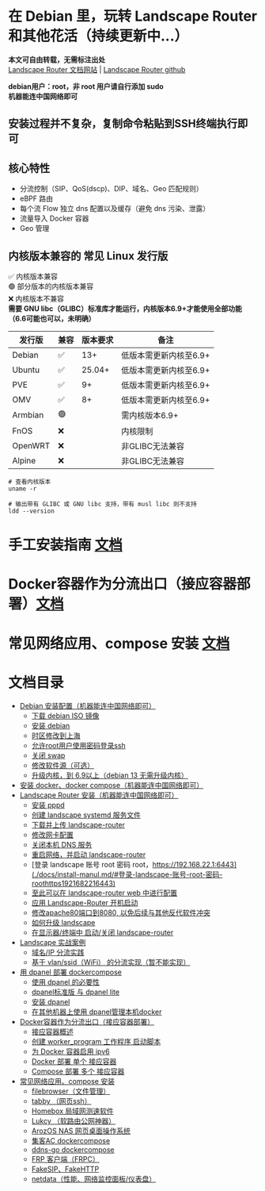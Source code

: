 # 在 Debian 里，玩转 Landscape Router 和其他花活（持续更新中...）

**本文可自由转载，无需标注出处**  
[Landscape Router 文档网站](https://landscape.whileaway.dev/introduction.html) | [Landscape Router github](https://github.com/ThisSeanZhang/landscape)


**debian用户：root，非 root 用户请自行添加 sudo**   
**机器能连中国网络即可** 

## 安装过程并不复杂，复制命令粘贴到SSH终端执行即可

## 核心特性
* 分流控制（SIP、QoS(dscp)、DIP、域名、Geo 匹配规则）
* eBPF 路由
* 每个流 Flow 独立 dns 配置以及缓存（避免 dns 污染、泄露）
* 流量导入 Docker 容器
* Geo 管理

## 内核版本兼容的 常见 Linux 发行版  
✅ 内核版本兼容  
🟢 部分版本的内核版本兼容  
❌ 内核版本不兼容  
**需要 GNU libc（GLIBC）标准库才能运行，内核版本6.9+才能使用全部功能（6.6可能也可以，未明确）**


| 发行版 | 兼容 | 版本要求 | 备注 |  
|---|---|---|---|  
| Debian  | ✅ | 13+ | 低版本需更新内核至6.9+ |  
| Ubuntu | ✅ | 25.04+ | 低版本需更新内核至6.9+|  
| PVE | ✅ | 9+ | 低版本需更新内核至6.9+|  
| OMV | ✅ | 8+ | 低版本需更新内核至6.9+| 
| Armbian | 🟢 |  | 需内核版本6.9+|  
| FnOS | ❌ |  | 内核限制 |  
| OpenWRT | ❌ |  | 非GLIBC无法兼容 |  
| Alpine | ❌ |  | 非GLIBC无法兼容 |  
<!--⚠️ 调整后可兼容-->
<!--🟡 未知  -->
``` shell
# 查看内核版本
uname -r

```
``` shell
# 输出带有 GLIBC 或 GNU libc 支持，带有 musl libc 则不支持
ldd --version

```
# 手工安装指南 [文档](./docs/install-manul.md)

# Docker容器作为分流出口（接应容器部署）[文档](.docs/landscape-edge.md)

# 常见网络应用、compose 安装 [文档](./docs/tricks.md)

# 文档目录
- [Debian 安装配置（机器能连中国网络即可）](./docs/install-manul.md/#debian-安装配置机器能连中国网络即可)
  - [下载 debian  ISO 镜像](./docs/install-manul.md/#下载必要软件)
  - [安装 debian](./docs/install-manul.md/#安装-debian)
  - [时区修改到上海](./docs/install-manul.md/#时区修改到上海)
  - [允许root用户使用密码登录ssh](./docs/install-manul.md/#允许root用户使用密码登录ssh)
  - [关闭 swap](./docs/install-manul.md/#关闭-swap)
  - [修改软件源（可选）](#修改软件源可选)
  - [升级内核，到 6.9以上（debian 13 无需升级内核）](./docs/install-manul.md/#升级内核到-69以上debian-13-无需升级内核)
- [安装 docker、docker compose（机器能连中国网络即可） ](./docs/install-manul.md/#安装-dockerdocker-compose机器能连中国网络即可)
- [Landscape Router 安装（机器能连中国网络即可）](./docs/install-manul.md/#landscape-安装机器能连中国网络即可)
  - [安装 pppd](./docs/install-manul.md/#安装-pppd)
  - [创建 landscape systemd 服务文件](./docs/install-manul.md/#创建-landscape-systemd-服务文件)
  - [下载并上传 landscape-router](./docs/install-manul.md/#下载并上传-landscape-router)
  - [修改网卡配置](./docs/install-manul.md/#修改网卡配置)
  - [关闭本机 DNS 服务](./docs/install-manul.md/#关闭本机-dns-服务)
  - [重启网络，并启动 landscape-router](./docs/install-manul.md/#重启网络并启动-landscape-router)
  - [登录 landscape 账号 root 密码 root，https://192.168.22.1:6443](./docs/install-manul.md/#登录-landscape-账号-root-密码-roothttps1921682216443)
  - [至此可以在 landscape-router web 中进行配置](./docs/install-manul.md/#至此可以在-landscape-router-web-中进行配置)
  - [应用 Landscape-Router 开机启动](./docs/install-manul.md/#应用-landscape-router-开机启动)
  - [修改apache80端口到8080, 以免后续与其他反代软件冲突](./docs/install-manul.md/#修改apache80端口到8080-以免后续与其他反代软件冲突)
  - [如何升级 landscape](./docs/install-manul.md/#如何升级-landscape)
  - [在显示器/终端中 启动/关闭 landscape-router](./docs/install-manul.md/#在显示器终端中-启动关闭-landscape-router)
- [Landscape 实战案例](./docs/install-manul.md/#landscape-实战案例)
  - [域名/IP 分流实践](./docs/install-manul.md/#域名ip-分流实践)
  - [基于 vlan/ssid（WiFi） 的分流实现（暂不能实现）](./docs/install-manul.md/#基于-vlanssidwifi-的分流实现暂不能实现)
- [用 dpanel 部署 dockercompose](./docs/landscape-edge.md/#用-dpanel-部署-dockercompose)
  - [使用 dpanel 的必要性](./docs/landscape-edge.md/#使用-dpanel-的必要性)
  - [dpanel标准版 与 dpanel lite](./docs/landscape-edge.md/#dpanel标准版-与-dpanel-lite)
  - [安装 dpanel](./docs/landscape-edge.md/#安装-dpanel)
  - [在其他机器上使用 dpanel管理本机docker](./docs/landscape-edge.md//#在其他机器上使用-dpanel管理本机docker)
- [Docker容器作为分流出口（接应容器部署）](./docs/landscape-edge.md/#docker容器作为分流出口接应容器部署)
  - [接应容器概述](./docs/landscape-edge.md/#接应容器概述)
  - [创建 worker_program 工作程序 启动脚本](./docs/landscape-edge.md/#创建-worker_program-工作程序-启动脚本)
  - [为 Docker 容器启用 ipv6](./docs/landscape-edge.md/#为-docker-容器启用-ipv6)
  - [Docker 部署 单个 接应容器](./docs/landscape-edge.md/#docker-部署-单个-接应容器)
  - [Compose 部署 多个 接应容器](./docs/landscape-edge.md//#compose-部署-多个-接应容器)
- [常见网络应用、compose 安装](./docs/tricks.md/#常见网络应用compose-安装)
  - [filebrowser（文件管理）](./docs/tricks.md/#filebrowser文件管理)
  - [tabby （网页ssh）](./docs/tricks.md/#tabby-网页ssh)
  - [Homebox 局域网测速软件](./docs/tricks.md/#homebox-局域网测速软件)
  - [Lukcy （软路由公网神器）](./docs/tricks.md/#lukcy-软路由公网神器)
  - [ArozOS NAS 网页桌面操作系统](./docs/tricks.md/#arozos-nas-网页桌面操作系统)
  - [集客AC dockercompose](./docs/tricks.md/#集客ac-dockercompose)
  - [ddns-go dockercompose](./docs/tricks.md/#ddns-go-dockercompose)
  - [FRP 客户端（FRPC）](./docs/tricks.md/#frp-客户端frpc)
  - [FakeSIP、FakeHTTP](./docs/tricks.md/#fakesipfakehttp)
  - [netdata（性能、网络监控面板/仪表盘）](./docs/tricks.md/#netdata性能网络监控面板仪表盘)


